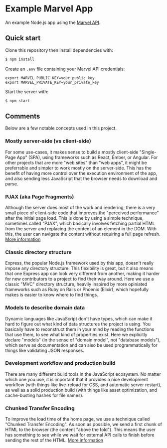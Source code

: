 # Example Marvel App

An example Node.js app using the [Marvel API](https://developer.marvel.com).

## Quick start

Clone this repository then install dependencies with:

```bash
$ npm install
```

Create an `.env` file containing your Marvel API credentials:

```
export MARVEL_PUBLIC_KEY=your_public_key
export MARVEL_PRIVATE_KEY=your_private_key
```

Start the server with:

```bash
$ npm start
```

## Comments

Below are a few notable concepts used in this project.

### Mostly server-side (vs client-side)

For some use-cases, it makes sense to build a mostly client-side "Single-Page App" (SPA), using frameworks such as React, Ember, or Angular. For other projects that are more "web sites" than "web apps", it might be preferrable and simpler to work mostly on the server-side. This has the benefit of having more control over the execution environment of the app, and also sending less JavaScript that the browser needs to download and parse.

### PJAX (aka Page Fragments)

Although the server does most of the work and rendering, there is a very small piece of client-side code that improves the "perceived performance" after the initial page load. This is done by using a simple technique, sometimes called "PJAX", which basically involves fetching partial HTML from the server and replacing the content of an element in the DOM. With this, the user can navigate the content without requiring a full page refresh. [More information](http://www.ebaytechblog.com/2015/01/05/the-power-of-perceived-performance/)

### Classic directory structure

Express, the popular Node.js framework used by this app, doesn't really impose any directory structure. This flexibility is great, but it also means that one Express app can look very different from another, making it harder for new contributors to a project to find their way around. Here we use a classic "MVC" directory structure, heavily inspired by more opiniated frameworks such as Ruby on Rails or Phoenix (Elixir), which hopefully makes is easier to know where to find things.

### Models to describe domain data

Dynamic languages like JavaScript don't have types, which can make it hard to figure out what kind of data structures the project is using. You basically have to reconstruct them in your mind by reading the functions that use them, to see what kind of properties exist. Here we explicitly declare "models" (in the sense of "domain model", not "database models"), which serve as documentation and can also be used programmatically for things like validating JSON responses.

### Development workflow and production build

There are many different build tools in the JavaScript ecosystem. No matter which one you use, it is important that it provides a nice development workflow (with things like live-reload for CSS, and automatic server restart), as well as a solid production build (with things like asset optimization, and cache-busting hashes for file names).

### Chunked Transfer Encoding

To improve the load time of the home page, we use a technique called "Chunked Transfer Encoding". As soon as possible, we send a first chunk of HTML to the browser (the content "above the fold"). This means the user has something to see while we wait for external API calls to finish before sending the rest of the HTML. [More information](http://www.ebaytechblog.com/2014/12/08/async-fragments-rediscovering-progressive-html-rendering-with-marko/)
